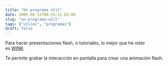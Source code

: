 ```yaml
---
title: "Un programa útil"
date: 2005-08-12T08:25:11-03:00
slug: "un-programa-util"
tags: ["utiles", "programas"]
draft: false
---
```

Para hacer presentaciones flash, o tutoriales, lo mejor que he visto
es [WINK](http://replay.waybackmachine.org/20060211180549/http://www.debugmode.com/wink/).

Te permite grabar la interacción en pantalla para crear una animación
flash.
